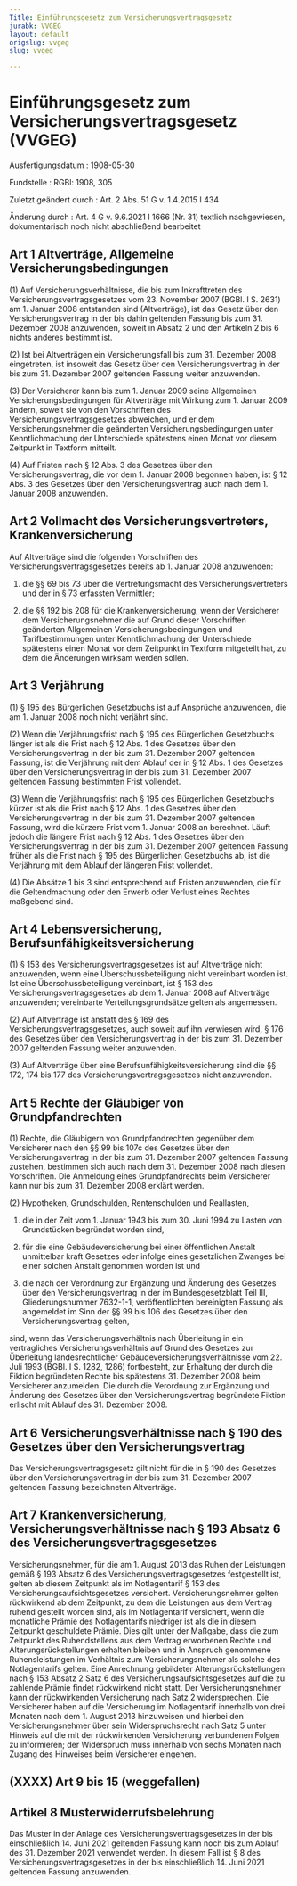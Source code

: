 ```yaml
---
Title: Einführungsgesetz zum Versicherungsvertragsgesetz
jurabk: VVGEG
layout: default
origslug: vvgeg
slug: vvgeg

---
```


# Einführungsgesetz zum Versicherungsvertragsgesetz (VVGEG)

Ausfertigungsdatum
:   1908-05-30

Fundstelle
:   RGBl: 1908, 305

Zuletzt geändert durch
:   Art. 2 Abs. 51 G v. 1.4.2015 I 434

Änderung durch
:   Art. 4 G v. 9.6.2021 I 1666 (Nr. 31) textlich nachgewiesen, dokumentarisch noch nicht abschließend bearbeitet


## Art 1 Altverträge, Allgemeine Versicherungsbedingungen

(1) Auf Versicherungsverhältnisse, die bis zum Inkrafttreten des
Versicherungsvertragsgesetzes vom 23. November 2007 (BGBl. I S. 2631)
am 1. Januar 2008 entstanden sind (Altverträge), ist das Gesetz über
den Versicherungsvertrag in der bis dahin geltenden Fassung bis zum
31\. Dezember 2008 anzuwenden, soweit in Absatz 2 und den Artikeln 2
bis 6 nichts anderes bestimmt ist.

(2) Ist bei Altverträgen ein Versicherungsfall bis zum 31. Dezember
2008 eingetreten, ist insoweit das Gesetz über den
Versicherungsvertrag in der bis zum 31. Dezember 2007 geltenden
Fassung weiter anzuwenden.

(3) Der Versicherer kann bis zum 1. Januar 2009 seine Allgemeinen
Versicherungsbedingungen für Altverträge mit Wirkung zum 1. Januar
2009 ändern, soweit sie von den Vorschriften des
Versicherungsvertragsgesetzes abweichen, und er dem
Versicherungsnehmer die geänderten Versicherungsbedingungen unter
Kenntlichmachung der Unterschiede spätestens einen Monat vor diesem
Zeitpunkt in Textform mitteilt.

(4) Auf Fristen nach § 12 Abs. 3 des Gesetzes über den
Versicherungsvertrag, die vor dem 1. Januar 2008 begonnen haben, ist §
12 Abs. 3 des Gesetzes über den Versicherungsvertrag auch nach dem 1.
Januar 2008 anzuwenden.


## Art 2 Vollmacht des Versicherungsvertreters, Krankenversicherung

Auf Altverträge sind die folgenden Vorschriften des
Versicherungsvertragsgesetzes bereits ab 1. Januar 2008 anzuwenden:

1.  die §§ 69 bis 73 über die Vertretungsmacht des Versicherungsvertreters
    und der in § 73 erfassten Vermittler;


2.  die §§ 192 bis 208 für die Krankenversicherung, wenn der Versicherer
    dem Versicherungsnehmer die auf Grund dieser Vorschriften geänderten
    Allgemeinen Versicherungsbedingungen und Tarifbestimmungen unter
    Kenntlichmachung der Unterschiede spätestens einen Monat vor dem
    Zeitpunkt in Textform mitgeteilt hat, zu dem die Änderungen wirksam
    werden sollen.





## Art 3 Verjährung

(1) § 195 des Bürgerlichen Gesetzbuchs ist auf Ansprüche anzuwenden,
die am 1. Januar 2008 noch nicht verjährt sind.

(2) Wenn die Verjährungsfrist nach § 195 des Bürgerlichen Gesetzbuchs
länger ist als die Frist nach § 12 Abs. 1 des Gesetzes über den
Versicherungsvertrag in der bis zum 31. Dezember 2007 geltenden
Fassung, ist die Verjährung mit dem Ablauf der in § 12 Abs. 1 des
Gesetzes über den Versicherungsvertrag in der bis zum 31. Dezember
2007 geltenden Fassung bestimmten Frist vollendet.

(3) Wenn die Verjährungsfrist nach § 195 des Bürgerlichen Gesetzbuchs
kürzer ist als die Frist nach § 12 Abs. 1 des Gesetzes über den
Versicherungsvertrag in der bis zum 31. Dezember 2007 geltenden
Fassung, wird die kürzere Frist vom 1. Januar 2008 an berechnet. Läuft
jedoch die längere Frist nach § 12 Abs. 1 des Gesetzes über den
Versicherungsvertrag in der bis zum 31. Dezember 2007 geltenden
Fassung früher als die Frist nach § 195 des Bürgerlichen Gesetzbuchs
ab, ist die Verjährung mit dem Ablauf der längeren Frist vollendet.

(4) Die Absätze 1 bis 3 sind entsprechend auf Fristen anzuwenden, die
für die Geltendmachung oder den Erwerb oder Verlust eines Rechtes
maßgebend sind.


## Art 4 Lebensversicherung, Berufsunfähigkeitsversicherung

(1) § 153 des Versicherungsvertragsgesetzes ist auf Altverträge nicht
anzuwenden, wenn eine Überschussbeteiligung nicht vereinbart worden
ist. Ist eine Überschussbeteiligung vereinbart, ist § 153 des
Versicherungsvertragsgesetzes ab dem 1. Januar 2008 auf Altverträge
anzuwenden; vereinbarte Verteilungsgrundsätze gelten als angemessen.

(2) Auf Altverträge ist anstatt des § 169 des
Versicherungsvertragsgesetzes, auch soweit auf ihn verwiesen wird, §
176 des Gesetzes über den Versicherungsvertrag in der bis zum 31.
Dezember 2007 geltenden Fassung weiter anzuwenden.

(3) Auf Altverträge über eine Berufsunfähigkeitsversicherung sind die
§§ 172, 174 bis 177 des Versicherungsvertragsgesetzes nicht
anzuwenden.


## Art 5 Rechte der Gläubiger von Grundpfandrechten

(1) Rechte, die Gläubigern von Grundpfandrechten gegenüber dem
Versicherer nach den §§ 99 bis 107c des Gesetzes über den
Versicherungsvertrag in der bis zum 31. Dezember 2007 geltenden
Fassung zustehen, bestimmen sich auch nach dem 31. Dezember 2008 nach
diesen Vorschriften. Die Anmeldung eines Grundpfandrechts beim
Versicherer kann nur bis zum 31. Dezember 2008 erklärt werden.

(2) Hypotheken, Grundschulden, Rentenschulden und Reallasten,

1.  die in der Zeit vom 1. Januar 1943 bis zum 30. Juni 1994 zu Lasten von
    Grundstücken begründet worden sind,


2.  für die eine Gebäudeversicherung bei einer öffentlichen Anstalt
    unmittelbar kraft Gesetzes oder infolge eines gesetzlichen Zwanges bei
    einer solchen Anstalt genommen worden ist und


3.  die nach der Verordnung zur Ergänzung und Änderung des Gesetzes über
    den Versicherungsvertrag in der im Bundesgesetzblatt Teil III,
    Gliederungsnummer 7632-1-1, veröffentlichten bereinigten Fassung als
    angemeldet im Sinn der §§ 99 bis 106 des Gesetzes über den
    Versicherungsvertrag gelten,



sind, wenn das Versicherungsverhältnis nach Überleitung in ein
vertragliches Versicherungsverhältnis auf Grund des Gesetzes zur
Überleitung landesrechtlicher Gebäudeversicherungsverhältnisse vom 22.
Juli 1993 (BGBl. I S. 1282, 1286) fortbesteht, zur Erhaltung der durch
die Fiktion begründeten Rechte bis spätestens 31. Dezember 2008 beim
Versicherer anzumelden. Die durch die Verordnung zur Ergänzung und
Änderung des Gesetzes über den Versicherungsvertrag begründete Fiktion
erlischt mit Ablauf des 31. Dezember 2008.


## Art 6 Versicherungsverhältnisse nach § 190 des Gesetzes über den Versicherungsvertrag

Das Versicherungsvertragsgesetz gilt nicht für die in § 190 des
Gesetzes über den Versicherungsvertrag in der bis zum 31. Dezember
2007 geltenden Fassung bezeichneten Altverträge.


## Art 7 Krankenversicherung, Versicherungsverhältnisse nach § 193 Absatz 6 des Versicherungsvertragsgesetzes

Versicherungsnehmer, für die am 1. August 2013 das Ruhen der
Leistungen gemäß § 193 Absatz 6 des Versicherungsvertragsgesetzes
festgestellt ist, gelten ab diesem Zeitpunkt als im Notlagentarif §
153 des Versicherungsaufsichtsgesetzes versichert. Versicherungsnehmer
gelten rückwirkend ab dem Zeitpunkt, zu dem die Leistungen aus dem
Vertrag ruhend gestellt worden sind, als im Notlagentarif versichert,
wenn die monatliche Prämie des Notlagentarifs niedriger ist als die in
diesem Zeitpunkt geschuldete Prämie. Dies gilt unter der Maßgabe, dass
die zum Zeitpunkt des Ruhendstellens aus dem Vertrag erworbenen Rechte
und Alterungsrückstellungen erhalten bleiben und in Anspruch genommene
Ruhensleistungen im Verhältnis zum Versicherungsnehmer als solche des
Notlagentarifs gelten. Eine Anrechnung gebildeter
Alterungsrückstellungen nach § 153 Absatz 2 Satz 6 des
Versicherungsaufsichtsgesetzes auf die zu zahlende Prämie findet
rückwirkend nicht statt. Der Versicherungsnehmer kann der
rückwirkenden Versicherung nach Satz 2 widersprechen. Die Versicherer
haben auf die Versicherung im Notlagentarif innerhalb von drei Monaten
nach dem 1. August 2013 hinzuweisen und hierbei den
Versicherungsnehmer über sein Widerspruchsrecht nach Satz 5 unter
Hinweis auf die mit der rückwirkenden Versicherung verbundenen Folgen
zu informieren; der Widerspruch muss innerhalb von sechs Monaten nach
Zugang des Hinweises beim Versicherer eingehen.


## (XXXX) Art 9 bis 15 (weggefallen)



## Artikel 8 Musterwiderrufsbelehrung

Das Muster in der Anlage des Versicherungsvertragsgesetzes in der bis
einschließlich 14. Juni 2021 geltenden Fassung kann noch bis zum
Ablauf des 31. Dezember 2021 verwendet werden. In diesem Fall ist § 8
des Versicherungsvertragsgesetzes in der bis einschließlich 14. Juni
2021 geltenden Fassung anzuwenden.

